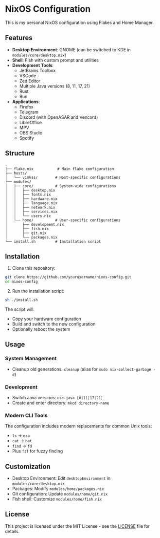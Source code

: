 # NixOS Configuration

This is my personal NixOS configuration using Flakes and Home Manager.

## Features

- **Desktop Environment**: GNOME (can be switched to KDE in `modules/core/desktop.nix`)
- **Shell**: Fish with custom prompt and utilities
- **Development Tools**:
  - JetBrains Toolbox
  - VSCode
  - Zed Editor
  - Multiple Java versions (8, 11, 17, 21)
  - Rust
  - Bun
- **Applications**:
  - Firefox
  - Telegram
  - Discord (with OpenASAR and Vencord)
  - LibreOffice
  - MPV
  - OBS Studio
  - Spotify

## Structure

```
.
├── flake.nix           # Main flake configuration
├── hosts/
│   └── v1mkss/        # Host-specific configurations
├── modules/
│   ├── core/          # System-wide configurations
│   │   ├── desktop.nix
│   │   ├── fonts.nix
│   │   ├── hardware.nix
│   │   ├── language.nix
│   │   ├── network.nix
│   │   ├── services.nix
│   │   └── users.nix
│   └── home/          # User-specific configurations
│       ├── development.nix
│       ├── fish.nix
│       ├── git.nix
│       └── packages.nix
└── install.sh         # Installation script
```

## Installation

1. Clone this repository:
```bash
git clone https://github.com/yourusername/nixos-config.git
cd nixos-config
```

2. Run the installation script:
```bash
sh ./install.sh
```

The script will:
- Copy your hardware configuration
- Build and switch to the new configuration
- Optionally reboot the system

## Usage

### System Management

- Cleanup old generations: `cleanup` (alias for `sudo nix-collect-garbage -d`)

### Development

- Switch Java versions: `use-java [8|11|17|21]`
- Create and enter directory: `mkcd directory-name`

### Modern CLI Tools

The configuration includes modern replacements for common Unix tools:
- `ls` → `eza`
- `cat` → `bat`
- `find` → `fd`
- Plus `fzf` for fuzzy finding

## Customization

- Desktop Environment: Edit `desktopEnvironment` in `modules/core/desktop.nix`
- Packages: Modify `modules/home/packages.nix`
- Git configuration: Update `modules/home/git.nix`
- Fish shell: Customize `modules/home/fish.nix`

## License

This project is licensed under the MIT License - see the [LICENSE](LICENSE) file for details.
